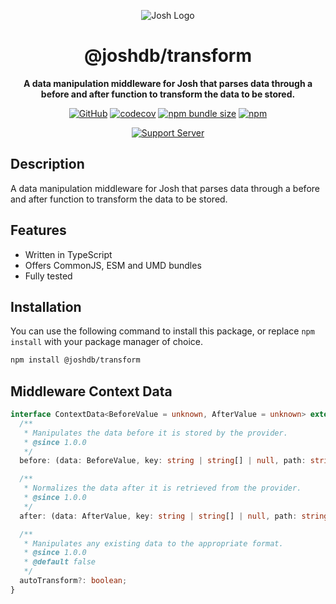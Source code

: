 <div align="center">

![Josh Logo](https://evie.codes/josh-light.png)

# @joshdb/transform

**A data manipulation middleware for Josh that parses data through a before and after function to transform the data to be stored.**

[![GitHub](https://img.shields.io/github/license/josh-development/middlewares)](https://github.com/josh-development/middlewares/blob/main/LICENSE.md)
[![codecov](https://codecov.io/gh/josh-development/middlewares/branch/main/graph/badge.svg?token=JnJcjxqT3k)](https://codecov.io/gh/josh-development/middlewares)
[![npm bundle size](https://img.shields.io/bundlephobia/min/@joshdb/schema?logo=webpack&style=flat-square)](https://bundlephobia.com/result?p=@joshdb/schema)
[![npm](https://img.shields.io/npm/v/@joshdb/transform?color=crimson&logo=npm&style=flat-square)](https://www.npmjs.com/package/@joshdb/transform)

[![Support Server](https://discord.com/api/guilds/298508738623438848/embed.png?style=banner2)](https://discord.gg/N7ZKH3P)

</div>

## Description

A data manipulation middleware for Josh that parses data through a before and after function to transform the data to be stored.

## Features

- Written in TypeScript
- Offers CommonJS, ESM and UMD bundles
- Fully tested

## Installation

You can use the following command to install this package, or replace `npm install` with your package manager of choice.

```sh
npm install @joshdb/transform
```

## Middleware Context Data

```typescript
interface ContextData<BeforeValue = unknown, AfterValue = unknown> extends JoshMiddleware.Context {
  /**
   * Manipulates the data before it is stored by the provider.
   * @since 1.0.0
   */
  before: (data: BeforeValue, key: string | string[] | null, path: string[] | null) => AfterValue;

  /**
   * Normalizes the data after it is retrieved from the provider.
   * @since 1.0.0
   */
  after: (data: AfterValue, key: string | string[] | null, path: string[] | null) => BeforeValue;

  /**
   * Manipulates any existing data to the appropriate format.
   * @since 1.0.0
   * @default false
   */
  autoTransform?: boolean;
}
```
